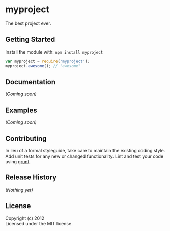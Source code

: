 # myproject

The best project ever.

## Getting Started
Install the module with: `npm install myproject`

```javascript
var myproject = require('myproject');
myproject.awesome(); // "awesome"
```

## Documentation
_(Coming soon)_

## Examples
_(Coming soon)_

## Contributing
In lieu of a formal styleguide, take care to maintain the existing coding style. Add unit tests for any new or changed functionality. Lint and test your code using [grunt](https://github.com/cowboy/grunt).

## Release History
_(Nothing yet)_

## License
Copyright (c) 2012   
Licensed under the MIT license.
